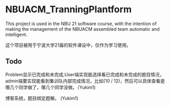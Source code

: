 # NBUACM_TranningPlantform

This project is used in the NBU 21 software course, with the intention of making the management of the NBUACM assembled team automatic and intelligent.

这个项目被用于宁波大学21届的软件课设中，仅作为学习使用。

## Todo

Problem显示已完成和未完成,User端实现能选择看已完成和未完成的题目情况，admin端要实现能看到集训队内部完成情况，比如(10 / 12)，然后可以具体查看是哪几个同学做了，哪几个同学没做。（Yukim1)

博客系统，题目绑定题解。 (Yukim1)
